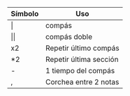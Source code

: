 | Símbolo | Uso |
| ------|---|
| \| | compás |
| \|\| | compás doble |
| x2 | Repetir último compás |
| \*2 | Repetir última sección |
| - | 1 tiempo del compás |
| , | Corchea entre 2 notas |
